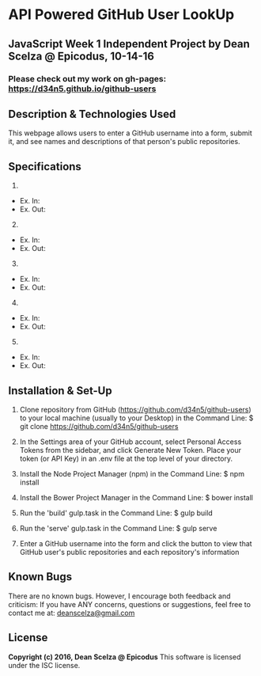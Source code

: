 
# API Powered GitHub User LookUp #

## JavaScript Week 1 Independent Project by Dean Scelza @ Epicodus, 10-14-16 ##

### Please check out my work on gh-pages: https://d34n5.github.io/github-users

## Description & Technologies Used
This webpage allows users to enter a GitHub username into a form, submit it, and see names and descriptions of that person's public repositories.

## Specifications
1.  
 - Ex. In:
 - Ex. Out:
2.
 - Ex. In:
 - Ex. Out:
3.
 - Ex. In:
 - Ex. Out:
4.
 - Ex. In:
 - Ex. Out:
5.
 - Ex. In:
 - Ex. Out:



## Installation & Set-Up
1. Clone repository from GitHub (https://github.com/d34n5/github-users) to your local machine (usually to your Desktop) in the Command Line: $ git clone https://github.com/d34n5/github-users

2. In the Settings area of your GitHub account, select Personal Access Tokens from the sidebar, and click Generate New Token.
Place your token (or API Key) in an .env file at the top level of your directory.

3. Install the Node Project Manager (npm) in the Command Line: $ npm install

4. Install the Bower Project Manager in the Command Line: $ bower install

5. Run the 'build' gulp.task in the Command Line: $ gulp build

6. Run the 'serve' gulp.task in the Command Line: $ gulp serve

7. Enter a GitHub username into the form and click the button to view that GitHub user's public repositories and each repository's information


## Known Bugs
There are no known bugs.  However, I encourage both feedback and criticism: If you have ANY concerns, questions or suggestions, feel free to contact me at:  deanscelza@gmail.com

## License
**Copyright (c) 2016, Dean Scelza @ Epicodus**
This software is licensed under the ISC license.
